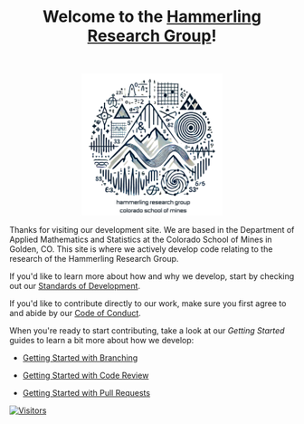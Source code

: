 <h1 align="center">Welcome to the <a href="https://ams.mines.edu/hammerling-research-group/">Hammerling Research Group</a>!</h1><br>

<p align="center">
  <a href="https://ams.mines.edu/hammerling-research-group/">
    <img src="https://github.com/Hammerling-Research-Group/.github/blob/352e42519c15af85a52fc2ed1a16695ad71d2994/profile/logo/hrg1.png" alt="HRG logo" width="250" height="250">
  </a>
</p>

Thanks for visiting our development site. We are based in the Department of Applied Mathematics and Statistics at the Colorado School of Mines in Golden, CO. This site is where we actively develop code relating to the research of the Hammerling Research Group.

If you'd like to learn more about how and why we develop, start by checking out our [Standards of Development](https://github.com/Hammerling-Research-Group/.github/blob/01338522301ab2604fc11e95e9ef75cdde24752e/Standards.md). 

If you'd like to contribute directly to our work, make sure you first agree to and abide by our [Code of Conduct](https://github.com/Hammerling-Research-Group/.github/blob/c2b84cdf1b723a4b23627b2aa59212aefd26b5cc/Code%20of%20Conduct.md). 

When you're ready to start contributing, take a look at our *Getting Started* guides to learn a bit more about how we develop:

  - [Getting Started with Branching](https://github.com/Hammerling-Research-Group/.github/blob/8848c3869236473a0669ec75fcfd7c539440f640/guides/branching.md)

  - [Getting Started with Code Review](https://github.com/Hammerling-Research-Group/.github/blob/8848c3869236473a0669ec75fcfd7c539440f640/guides/code%20review.md)

  - [Getting Started with Pull Requests](https://github.com/Hammerling-Research-Group/.github/blob/8848c3869236473a0669ec75fcfd7c539440f640/guides/pull%20requests.md)


[![Visitors](https://api.visitorbadge.io/api/visitors?path=https%3A%2F%2Fgithub.com%2FHammerling-Research-Group&label=Visitors&countColor=%23263759)](https://visitorbadge.io/status?path=https%3A%2F%2Fgithub.com%2FHammerling-Research-Group)

<!--

**Here are some ideas to get you started:**

<p align="center">
  <a href="https://getbootstrap.com/docs/">Bootstrap</a>
  ·
  <a href="https://icons.getbootstrap.com/">Bootstrap Icons</a>
  ·
  <a href="https://themes.getbootstrap.com/">Themes</a>
  ·
  <a href="https://blog.getbootstrap.com/">Blog</a>
</p>


🙋‍♀️ A short introduction - what is your organization all about?
🌈 Contribution guidelines - how can the community get involved?
👩‍💻 Useful resources - where can the community find your docs? Is there anything else the community should know?
🍿 Fun facts - what does your team eat for breakfast?
🧙 Remember, you can do mighty things with the power of [Markdown](https://docs.github.com/github/writing-on-github/getting-started-with-writing-and-formatting-on-github/basic-writing-and-formatting-syntax)
-->
